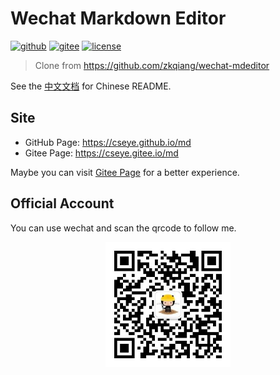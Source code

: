 # Wechat Markdown Editor
[![github](https://badgen.net/badge/⭐/GitHub/cyan)](https://github.com/cseye/md) [![gitee](https://badgen.net/badge/⭐/Gitee/cyan)](https://gitee.com/cseye/md) [![license](https://badgen.net/github/license/cseye/md)](./LICENSE)

> Clone from https://github.com/zkqiang/wechat-mdeditor

See the [中文文档](README_CN.md) for Chinese README.

## Site
- GitHub Page: https://cseye.github.io/md
- Gitee Page: https://cseye.gitee.io/md

Maybe you can visit [Gitee Page](https://cseye.gitee.io/md) for a better experience.

## Official Account
You can use wechat and scan the qrcode to follow me.

<div style="text-align:center;">
  <img src="./assets/images/qrcode.jpg" width="200px;"/>
</div>